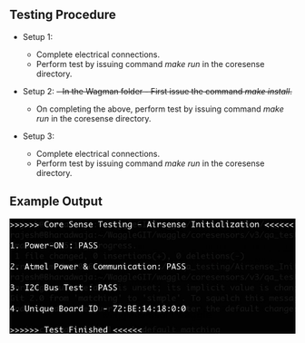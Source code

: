 ## Testing Procedure
*   Setup 1:
    -   Complete electrical connections.
    -   Perform test by issuing command *make run* in the coresense directory.

*   Setup 2:
    ~~-  In the Wagman folder - First issue the command *make install*.~~
    -  On completing the above, perform test by issuing command *make run* in the coresense directory.

*   Setup 3:
    -   Complete electrical connections.
    -   Perform test by issuing command *make run* in the coresense directory.

## Example Output
 <img src="../resources/TestOutput.jpg" width="640">
